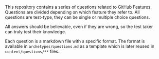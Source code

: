 
This repository contains a series of questions related to GitHub Features. Questions are divided depending on which feature they refer to.
All questions are test-type, they can be single or multiple choice questions.

All answers should be believable, even if they are wrong, so the test taker can truly test their knowledge.

Each question is a markdown file with a specific format. The format is available in `archetypes/questions.md` as a template which is later reused in `content/questions/**` files.
